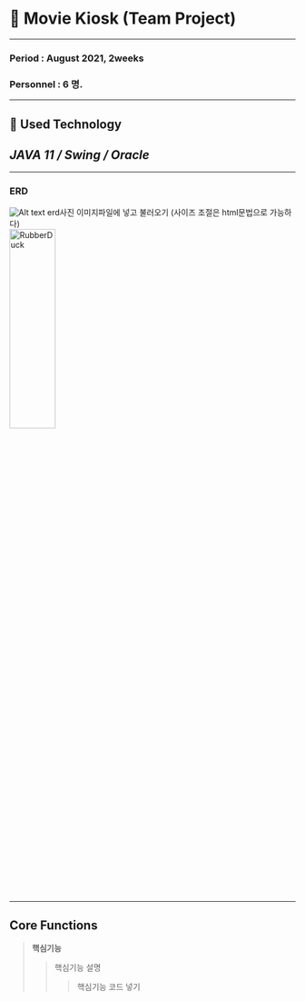 # 🎥 Movie Kiosk (Team Project)    
***
### Period : August 2021, 2weeks
### Personnel : 6 명.  
***
## 📌 **Used Technology**     
## _JAVA 11 / Swing / Oracle_
***
### ERD
![Alt text](/path/to/img.jpg) erd사진 이미지파일에 넣고 불러오기 (사이즈 조절은 html문법으로 가능하다)   
<img src="/path/to/img.jpg" width="40%" height="30%" title="px(픽셀) 크기 설정" alt="RubberDuck"></img>
***
## Core Functions
> __핵심기능__
> > 핵심기능 설명
> > > 핵심기능 코드 넣기 


